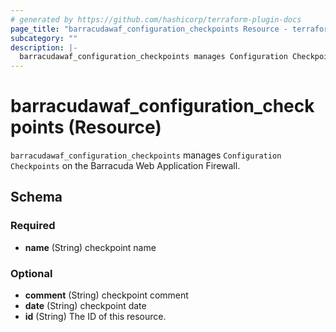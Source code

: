 ```yaml
---
# generated by https://github.com/hashicorp/terraform-plugin-docs
page_title: "barracudawaf_configuration_checkpoints Resource - terraform-provider-barracudawaf"
subcategory: ""
description: |-
  barracudawaf_configuration_checkpoints manages Configuration Checkpoints on the Barracuda Web Application Firewall.
---
```


# barracudawaf_configuration_checkpoints (Resource)

`barracudawaf_configuration_checkpoints` manages `Configuration Checkpoints` on the Barracuda Web Application Firewall.



<!-- schema generated by tfplugindocs -->
## Schema

### Required

- **name** (String) checkpoint name

### Optional

- **comment** (String) checkpoint comment
- **date** (String) checkpoint date
- **id** (String) The ID of this resource.


